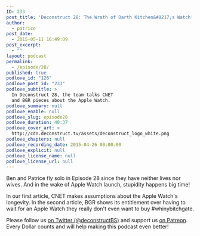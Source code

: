 ```yaml
---
ID: 233
post_title: 'Deconstruct 28: The Wrath of Darth Kitchen&#8217;s Watch'
author:
  - patrice
post_date:
  - 2015-05-11 16:49:09
post_excerpt:
  - ""
layout: podcast
permalink:
  - /episode/28/
published: true
podlove_id: "126"
podlove_post_id: "233"
podlove_subtitle: >
  In Deconstruct 28, the team talks CNET
  and BGR pieces about the Apple Watch.
podlove_summary: null
podlove_enable: null
podlove_slug: episode28
podlove_duration: 40:37
podlove_cover_art: >
  http://cdn.deconstruct.tv/assets/deconstruct_logo_white.png
podlove_chapters: null
podlove_recording_date: 2015-04-26 00:00:00
podlove_explicit: null
podlove_license_name: null
podlove_license_url: null
---
```

<p>Ben and Patrice fly solo in Episode 28 since they have neither lives nor wives.  And in the wake of Apple Watch launch, stupidity happens big time!</p>
<p>In our first article, CNET makes assumptions about the Apple Watch's longevity.  In the second article, BGR shows its entitlement over having to wait for an Apple Watch they really don't even want to buy #whinybitchgate.</p>
<p>Please follow us <a href="http://twitter.com/deconstructBS">on Twitter (@deconstructBS)</a> and support us <a href="http://patreon.com/deconstruct">on Patreon</a>. Every Dollar counts and will help making this podcast even better!
</p>